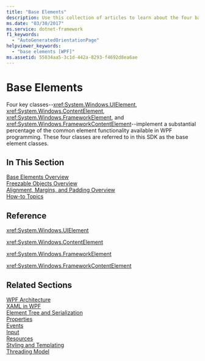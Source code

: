 ```yaml
---
title: "Base Elements"
description: Use this collection of articles to learn about the four base elements of Windows Presentation Foundation (WPF).
ms.date: "03/30/2017"
ms.service: dotnet-framework
f1_keywords: 
  - "AutoGeneratedOrientationPage"
helpviewer_keywords: 
  - "base elements [WPF]"
ms.assetid: 55034aa5-3c1d-442a-8293-f4692d8ea6ae
---
```

# Base Elements

Four key classes--<xref:System.Windows.UIElement>, <xref:System.Windows.ContentElement>, <xref:System.Windows.FrameworkElement>, and <xref:System.Windows.FrameworkContentElement>--implement a substantial percentage of the common element functionality available in WPF programming. These four classes are referred to in this SDK as the base element classes.  
  
## In This Section  

[Base Elements Overview](base-elements-overview.md)  
[Freezable Objects Overview](freezable-objects-overview.md)  
[Alignment, Margins, and Padding Overview](alignment-margins-and-padding-overview.md)  
[How-to Topics](base-elements-how-to-topics.md)  
  
## Reference  

<xref:System.Windows.UIElement>  
  
<xref:System.Windows.ContentElement>  
  
<xref:System.Windows.FrameworkElement>  
  
<xref:System.Windows.FrameworkContentElement>  
  
## Related Sections  

[WPF Architecture](wpf-architecture.md)  
  [XAML in WPF](../xaml/index.md)  
  [Element Tree and Serialization](element-tree-and-serialization.md)  
  [Properties](properties-wpf.md)  
  [Events](events-wpf.md)  
  [Input](input-wpf.md)  
  [Resources](resources-wpf.md)  
  [Styling and Templating](../controls/styles-templates-overview.md)  
  [Threading Model](threading-model.md)
